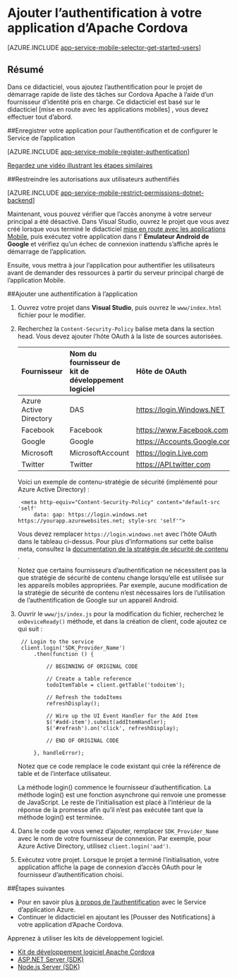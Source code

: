 <properties
    pageTitle="Ajouter une authentification sur Cordova Apache avec applications Mobile | Service d’application Azure"
    description="Apprenez à utiliser les applications Mobile dans le Service d’application Azure pour authentifier les utilisateurs de votre application Apache Cordova via un grand nombre de fournisseurs d’identité, y compris de Google, Facebook, Twitter et Microsoft."
    services="app-service\mobile"
    documentationCenter="javascript"
    authors="adrianhall"
    manager="erikre"
    editor=""/>

<tags
    ms.service="app-service-mobile"
    ms.workload="na"
    ms.tgt_pltfrm="mobile-html"
    ms.devlang="javascript"
    ms.topic="article"
    ms.date="10/01/2016"
    ms.author="adrianha"/>

# <a name="add-authentication-to-your-apache-cordova-app"></a>Ajouter l’authentification à votre application d’Apache Cordova

[AZURE.INCLUDE [app-service-mobile-selector-get-started-users](../../includes/app-service-mobile-selector-get-started-users.md)]
    
## <a name="summary"></a>Résumé

Dans ce didacticiel, vous ajoutez l’authentification pour le projet de démarrage rapide de liste des tâches sur Cordova Apache à l’aide d’un fournisseur d’identité pris en charge. Ce didacticiel est basé sur le didacticiel [mise en route avec les applications mobiles] , vous devez effectuer tout d’abord.

##<a name="register"></a>Enregistrer votre application pour l’authentification et de configurer le Service de l’application

[AZURE.INCLUDE [app-service-mobile-register-authentication](../../includes/app-service-mobile-register-authentication.md)]

[Regardez une vidéo illustrant les étapes similaires](https://channel9.msdn.com/series/Azure-connected-services-with-Cordova/Azure-connected-services-task-8-Azure-authentication)

##<a name="permissions"></a>Restreindre les autorisations aux utilisateurs authentifiés

[AZURE.INCLUDE [app-service-mobile-restrict-permissions-dotnet-backend](../../includes/app-service-mobile-restrict-permissions-dotnet-backend.md)]

Maintenant, vous pouvez vérifier que l’accès anonyme à votre serveur principal a été désactivé. Dans Visual Studio, ouvrez le projet que vous avez créé lorsque vous terminé le didacticiel [mise en route avec les applications Mobile], puis exécutez votre application dans l' **Émulateur Android de Google** et vérifiez qu’un échec de connexion inattendu s’affiche après le démarrage de l’application.

Ensuite, vous mettra à jour l’application pour authentifier les utilisateurs avant de demander des ressources à partir du serveur principal chargé de l’application Mobile.

##<a name="add-authentication"></a>Ajouter une authentification à l’application

1. Ouvrez votre projet dans **Visual Studio**, puis ouvrez le `www/index.html` fichier pour le modifier.

2. Recherchez la `Content-Security-Policy` balise meta dans la section head.  Vous devez ajouter l’hôte OAuth à la liste de sources autorisées.

  	| Fournisseur               | Nom du fournisseur de kit de développement logiciel | Hôte de OAuth                  |
  	| :--------------------- | :---------------- | :-------------------------- |
  	| Azure Active Directory | DAS               | https://login.Windows.NET   |
  	| Facebook               | Facebook          | https://www.Facebook.com    |
  	| Google                 | Google            | https://Accounts.Google.com |
  	| Microsoft              | MicrosoftAccount  | https://login.Live.com      |
  	| Twitter                | Twitter           | https://API.twitter.com     |

    Voici un exemple de contenu-stratégie de sécurité (implémenté pour Azure Active Directory) :

        <meta http-equiv="Content-Security-Policy" content="default-src 'self'
            data: gap: https://login.windows.net https://yourapp.azurewebsites.net; style-src 'self'">

    Vous devez remplacer `https://login.windows.net` avec l’hôte OAuth dans le tableau ci-dessus.  Pour plus d’informations sur cette balise meta, consultez la [documentation de la stratégie de sécurité de contenu] .

    Notez que certains fournisseurs d’authentification ne nécessitent pas la que stratégie de sécurité de contenu change lorsqu’elle est utilisée sur les appareils mobiles appropriées.  Par exemple, aucune modification de la stratégie de sécurité de contenu n’est nécessaires lors de l’utilisation de l’authentification de Google sur un appareil Android.

3. Ouvrir le `www/js/index.js` pour la modification du fichier, recherchez le `onDeviceReady()` méthode, et dans la création de client, code ajoutez ce qui suit :

        // Login to the service
        client.login('SDK_Provider_Name')
            .then(function () {

                // BEGINNING OF ORIGINAL CODE

                // Create a table reference
                todoItemTable = client.getTable('todoitem');

                // Refresh the todoItems
                refreshDisplay();

                // Wire up the UI Event Handler for the Add Item
                $('#add-item').submit(addItemHandler);
                $('#refresh').on('click', refreshDisplay);

                // END OF ORIGINAL CODE

            }, handleError);

    Notez que ce code remplace le code existant qui crée la référence de table et de l’interface utilisateur.

    La méthode login() commence le fournisseur d’authentification. La méthode login() est une fonction asynchrone qui renvoie une promesse de JavaScript.  Le reste de l’initialisation est placé à l’intérieur de la réponse de la promesse afin qu’il n’est pas exécutée tant que la méthode login() est terminée.

4. Dans le code que vous venez d’ajouter, remplacer `SDK_Provider_Name` avec le nom de votre fournisseur de connexion. Par exemple, pour Azure Active Directory, utilisez `client.login('aad')`.

4. Exécutez votre projet.  Lorsque le projet a terminé l’initialisation, votre application affiche la page de connexion d’accès OAuth pour le fournisseur d’authentification choisi.

##<a name="next-steps"></a>Étapes suivantes

* Pour en savoir plus [à propos de l’authentification] avec le Service d’application Azure.
* Continuer le didacticiel en ajoutant les [Pousser des Notifications] à votre application d’Apache Cordova.

Apprenez à utiliser les kits de développement logiciel.

* [Kit de développement logiciel Apache Cordova]
* [ASP.NET Server (SDK)]
* [Node.js Server (SDK)]

<!-- URLs. -->
[Mise en route avec les applications Mobile]: app-service-mobile-cordova-get-started.md
[Documentation de la stratégie de sécurité de contenu]: https://cordova.apache.org/docs/en/latest/guide/appdev/whitelist/index.html
[Notifications de type Pousser]: app-service-mobile-cordova-get-started-push.md
[À propos de l’authentification]: app-service-mobile-auth.md
[Kit de développement logiciel Apache Cordova]: app-service-mobile-cordova-how-to-use-client-library.md 
[ASP.NET Server (SDK)]: app-service-mobile-dotnet-backend-how-to-use-server-sdk.md
[Node.js Server (SDK)]: app-service-mobile-node-backend-how-to-use-server-sdk.md
